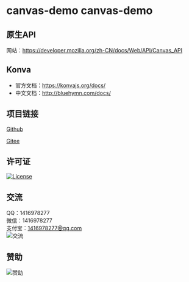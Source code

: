 # canvas-demo canvas-demo

## 原生API
网站：<https://developer.mozilla.org/zh-CN/docs/Web/API/Canvas_API>

## Konva
- 官方文档：<https://konvajs.org/docs/>
- 中文文档：<http://bluehymn.com/docs/>

## 项目链接
[Github](https://github.com/ALI1416/canvas-demo)

[Gitee](https://gitee.com/ALI1416/canvas-demo)

## 许可证
[![License](https://img.shields.io/badge/license-BSD-brightgreen)](https://opensource.org/licenses/BSD-3-Clause)

## 交流
QQ：1416978277  
微信：1416978277  
支付宝：1416978277@qq.com  
![交流](https://cdn.jsdelivr.net/gh/ALI1416/ALI1416/image/contact.png)

## 赞助
![赞助](https://cdn.jsdelivr.net/gh/ALI1416/ALI1416/image/donate.png)
